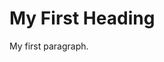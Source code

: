 <!DOCTYPE html>
<html>
<head>
<title>its ok</title>
</head>
<body>

<h1>My First Heading</h1>
<p>My first paragraph.</p>

</body>
</html>

